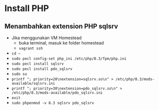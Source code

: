 # Install PHP

## Menambahkan extension PHP sqlsrv

- Jika menggunakan VM Homestead
  - buka terminal, masuk ke folder homestead
  - `vagrant ssh`
- `cd ~`
- `sudo pecl config-set php_ini /etc/php/8.3/fpm/php.ini`
- `sudo pecl install sqlsrv`
- `sudo pecl install pdo_sqlsrv`
- `sudo su`
- `printf "; priority=20\nextension=sqlsrv.so\n" > /etc/php/8.3/mods-available/sqlsrv.ini`
- `printf "; priority=30\nextension=pdo_sqlsrv.so\n" > /etc/php/8.3/mods-available/pdo_sqlsrv.ini`
- `exit`
- `sudo phpenmod -v 8.3 sqlsrv pdo_sqlsrv`
